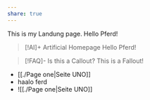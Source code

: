 ```yaml
---
share: true
---
```


This is my Landung page. Hello Pferd!
> [!AI]+ Artificial Homepage
> Hello Pferd!


> [!FAQ]- Is this a Callout?
> This is a Fallout!



- [[./Page one|Seite UNO]]
- haalo ferd
- ![[./Page one|Seite UNO]]